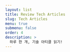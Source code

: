 ```yaml
---
layout: list
title: Review Tech Articles
slug: Tech Articles
menu: true
submenu: false
order: 4
description: >
  하루 한 개, 기술 아티클 읽기!
---
```

